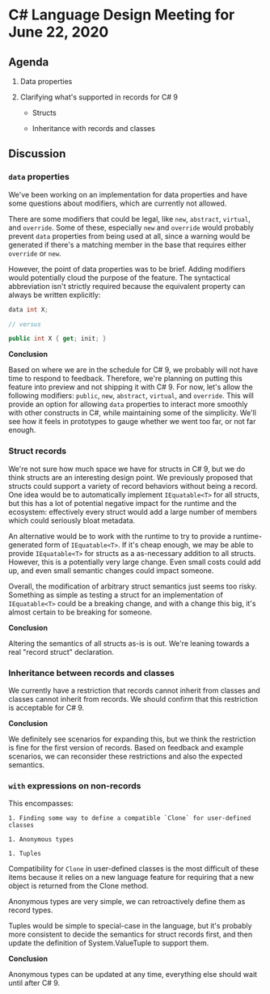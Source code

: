 
# C# Language Design Meeting for June 22, 2020

## Agenda

1. Data properties

1. Clarifying what's supported in records for C# 9

    - Structs

    - Inheritance with records and classes

## Discussion

### `data` properties

We've been working on an implementation for data properties and have some questions about
modifiers, which are currently not allowed.

There are some modifiers that could be legal, like `new`, `abstract`, `virtual`, and `override`.
Some of these, especially `new` and `override` would probably prevent `data` properties from
being used at all, since a warning would be generated if there's a matching member in the base
that requires either `override` or `new`.

However, the point of data properties was to be brief. Adding modifiers would potentially cloud
the purpose of the feature. The syntactical abbreviation isn't strictly required because the
equivalent property can always be written explicitly:

```C#
data int X;

// versus

public int X { get; init; }
```


**Conclusion**

Based on where we are in the schedule for C# 9, we probably will not have time to respond to feedback.
Therefore, we're planning on putting this feature into preview and not shipping it with C# 9. For now,
let's allow the following modifiers: `public`, `new`, `abstract`, `virtual`, and `override`. This will
provide an option for allowing `data` properties to interact more smoothly with other constructs in C#,
while maintaining some of the simplicity. We'll see how it feels in prototypes to gauge whether we went
too far, or not far enough.

### Struct records

We're not sure how much space we have for structs in C# 9, but we do think structs are an
interesting design point. We previously proposed that structs could support a variety of record
behaviors without being a record. One idea would be to automatically implement `IEquatable<T>`
for all structs, but this has a lot of potential negative impact for the runtime and the
ecosystem: effectively every struct would add a large number of members which could seriously
bloat metadata.

An alternative would be to work with the runtime to try to provide a runtime-generated form of
`IEquatable<T>`. If it's cheap enough, we may be able to provide `IEquatable<T>` for structs as
a as-necessary addition to all structs. However, this is a potentially very large change. Even
small costs could add up, and even small semantic changes could impact someone.

Overall, the modification of arbitrary struct semantics just seems too risky. Something as simple
as testing a struct for an implementation of `IEquatable<T>` could be a breaking change, and with
a change this big, it's almost certain to be breaking for someone.

**Conclusion**

Altering the semantics of all structs as-is is out. We're leaning towards a real "record struct"
declaration.

### Inheritance between records and classes

We currently have a restriction that records cannot inherit from classes and classes cannot
inherit from records. We should confirm that this restriction is acceptable for C# 9.

**Conclusion**

We definitely see scenarios for expanding this, but we think the restriction is fine for the
first version of records. Based on feedback and example scenarios, we can reconsider these
restrictions and also the expected semantics.

### `with` expressions on non-records

This encompasses:

    1. Finding some way to define a compatible `Clone` for user-defined classes

    1. Anonymous types

    1. Tuples

Compatibility for `Clone` in user-defined classes is the most difficult of these items because it
relies on a new language feature for requiring that a new object is returned from the Clone
method.

Anonymous types are very simple, we can retroactively define them as record types.

Tuples would be simple to special-case in the language, but it's probably more consistent to
decide the semantics for struct records first, and then update the definition of
System.ValueTuple to support them.

**Conclusion**

Anonymous types can be updated at any time, everything else should wait until after C# 9.